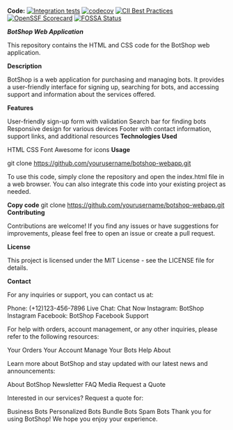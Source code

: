 **Code:** 
[![Integration tests](https://github.com/argoproj/argo-cd/workflows/Integration%20tests/badge.svg?branch=master)](https://github.com/argoproj/argo-cd/actions?query=workflow%3A%22Integration+tests%22)
[![codecov](https://codecov.io/gh/argoproj/argo-cd/branch/master/graph/badge.svg)](https://codecov.io/gh/argoproj/argo-cd)
[![CII Best Practices](https://bestpractices.coreinfrastructure.org/projects/4486/badge)](https://bestpractices.coreinfrastructure.org/projects/4486)
[![OpenSSF Scorecard](https://api.securityscorecards.dev/projects/github.com/argoproj/argo-cd/badge)](https://api.securityscorecards.dev/projects/github.com/argoproj/argo-cd)
[![FOSSA Status](https://app.fossa.com/api/projects/git%2Bgithub.com%2Fargoproj%2Fargo-cd.svg?type=shield)](https://app.fossa.com/projects/git%2Bgithub.com%2Fargoproj%2Fargo-cd?ref=badge_shield)

***BotShop Web Application***

This repository contains the HTML and CSS code for the BotShop web application.

**Description**

BotShop is a web application for purchasing and managing bots. It provides a user-friendly interface for signing up, searching for bots, and accessing support and information about the services offered.

**Features**

User-friendly sign-up form with validation
Search bar for finding bots
Responsive design for various devices
Footer with contact information, support links, and additional resources
**Technologies Used**

HTML
CSS
Font Awesome for icons
**Usage**

git clone https://github.com/yourusername/botshop-webapp.git

To use this code, simply clone the repository and open the index.html file in a web browser. You can also integrate this code into your existing project as needed.

**Copy code**
git clone https://github.com/yourusername/botshop-webapp.git
**Contributing**

Contributions are welcome! If you find any issues or have suggestions for improvements, please feel free to open an issue or create a pull request.

**License**

This project is licensed under the MIT License - see the LICENSE file for details.

**Contact**

For any inquiries or support, you can contact us at:

Phone: (+12)123-456-7896
Live Chat: Chat Now
Instagram: BotShop Instagram
Facebook: BotShop Facebook
Support

For help with orders, account management, or any other inquiries, please refer to the following resources:

Your Orders
Your Account
Manage Your Bots
Help
About

Learn more about BotShop and stay updated with our latest news and announcements:

About BotShop
Newsletter
FAQ
Media
Request a Quote

Interested in our services? Request a quote for:

Business Bots
Personalized Bots
Bundle Bots
Spam Bots
Thank you for using BotShop! We hope you enjoy your experience.
